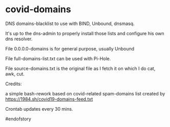 # covid-domains

DNS domains-blacklist to use with BIND, Unbound, dnsmasq.

It's up to the dns-admin to properly install those lists and configure his own dns resolver.

File 0.0.0.0-domains is for general purpose, usually Unbound

File full-domains-list.txt can be used with Pi-Hole.

File source-domains.txt is the original file as I fetch it on which I do cat, awk, cut.



Credits:

a simple bash-rework based on covid-related spam-domains list created by https://1984.sh/covid19-domains-feed.txt

Crontab updates every 30 mins.

#endofstory
